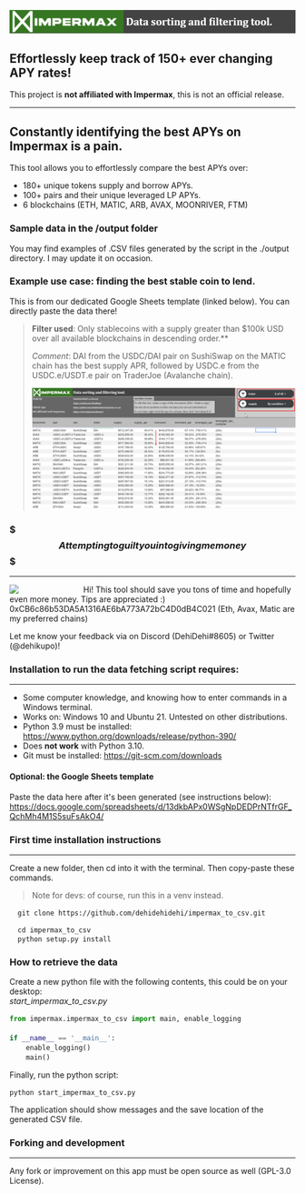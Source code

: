 ![](imgs/impermax_title.png)
## Effortlessly keep track of 150+ ever changing APY rates!

This project is **not affiliated with Impermax**, this is not an official release.
___
## Constantly identifying the best APYs on Impermax is a pain.
This tool allows you to effortlessly compare the best APYs over:
- 180+ unique tokens supply and borrow APYs.
- 100+ pairs and their unique leveraged LP APYs.
- 6 blockchains (ETH, MATIC, ARB, AVAX, MOONRIVER, FTM)

### Sample data in the /output folder
You may find examples of .CSV files generated by the script in the ./output directory. I may update it on occasion.

### Example use case: finding the best stable coin to lend.
This is from our dedicated Google Sheets template (linked below). You can directly paste the data there!
> **Filter used**: Only stablecoins with a supply greater than $100k USD over all available blockchains in descending order.**
> 
>*Comment*: DAI from the USDC/DAI pair on SushiSwap on the MATIC chain has the best supply APR, followed by USDC.e from the USDC.e/USDT.e pair on TraderJoe (Avalanche chain).
>
> ![](imgs/impermax_example_usage.png)

### $$$ Attempting to guilt you into giving me money $$$
___
<img align="left" width="80" style="margin-right: 50px; margin-bottom: 0px;" src="https://preview.redd.it/yvkkz5ibdqs71.jpg?width=960&crop=smart&auto=webp&s=7c50d6477cf9f8d6b91d21006c3dd28ddb6da3de">  

Hi! This tool should save you tons of time and hopefully even more money.
Tips are appreciated :)
0xCB6c86b53DA5A1316AE6bA773A72bC4D0dB4C021
(Eth, Avax, Matic are my preferred chains)

Let me know your feedback via on Discord (DehiDehi#8605) or Twitter (@dehikupo)!

### Installation to run the data fetching script requires:
___
- Some computer knowledge, and knowing how to enter commands in a Windows terminal.
- Works on: Windows 10 and Ubuntu 21. Untested on other distributions.
- Python 3.9 must be installed: https://www.python.org/downloads/release/python-390/
- Does **not work** with Python 3.10.
- Git must be installed: https://git-scm.com/downloads

#### Optional: the Google Sheets template
Paste the data here after it's been generated (see instructions below): https://docs.google.com/spreadsheets/d/13dkbAPx0WSgNpDEDPrNTfrGF_QchMh4M1S5suFsAkO4/

### First time installation instructions
___
Create a new folder, then cd into it with the terminal.
Then copy-paste these commands.

>Note for devs: of course, run this in a venv instead.

```console
  git clone https://github.com/dehidehidehi/impermax_to_csv.git
 ```

```console
  cd impermax_to_csv
  python setup.py install
 ```

### How to retrieve the data

Create a new python file with the following contents, this could be on your desktop:  
*start_impermax_to_csv.py*

```python
from impermax.impermax_to_csv import main, enable_logging

if __name__ == '__main__':
    enable_logging()
    main()
```

Finally, run the python script:
```commandline
python start_impermax_to_csv.py
```
The application should show messages and the save location of the generated CSV file.

### Forking and development
___
Any fork or improvement on this app must be open source as well (GPL-3.0 License).
